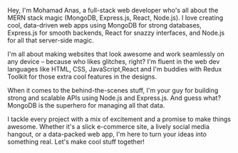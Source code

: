 Hey, I'm Mohamad Anas, a full-stack web developer who's all about the MERN stack magic (MongoDB, Express.js, React, Node.js). I love creating cool, data-driven web apps using MongoDB for strong databases, Express.js for smooth backends, React for snazzy interfaces, and Node.js for all that server-side magic.

I'm all about making websites that look awesome and work seamlessly on any device – because who likes glitches, right? I'm fluent in the web dev languages like HTML, CSS, JavaScript,React and I'm buddies with Redux Toolkit for those extra cool features in the designs.

When it comes to the behind-the-scenes stuff, I'm your guy for building strong and scalable APIs using Node.js and Express.js. And guess what? MongoDB is the superhero for managing all that data.

I tackle every project with a mix of excitement and a promise to make things awesome. Whether it's a slick e-commerce site, a lively social media hangout, or a data-packed web app, I'm here to turn your ideas into something real. Let's make cool stuff together!

